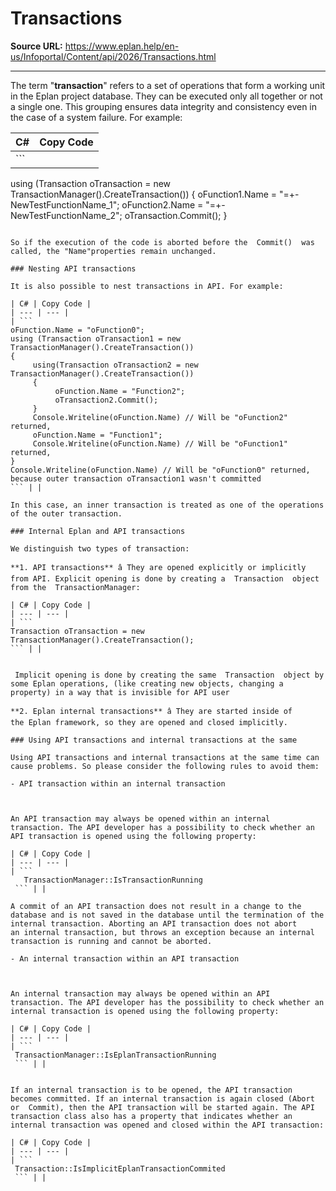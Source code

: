 # Transactions

**Source URL:** https://www.eplan.help/en-us/Infoportal/Content/api/2026/Transactions.html

---

The term "**transaction**" refers to a set of operations that form a working unit in the Eplan project database. They can be executed only all together or not a single one. This grouping ensures data integrity and consistency even in the case of a system failure. For example:

| C# | Copy Code |
| --- | --- |
| ``` 
 using (Transaction oTransaction = new TransactionManager().CreateTransaction())
 {
      oFunction1.Name = "=+-NewTestFunctionName_1";
      oFunction2.Name = "=+-NewTestFunctionName_2";
      oTransaction.Commit();
 }
 ``` | |

So if the execution of the code is aborted before the  Commit()  was called, the "Name"properties remain unchanged.

### Nesting API transactions

It is also possible to nest transactions in API. For example:

| C# | Copy Code |
| --- | --- |
| ``` 
 oFunction.Name = "oFunction0";
 using (Transaction oTransaction1 = new TransactionManager().CreateTransaction())
 {
      using(Transaction oTransaction2 = new TransactionManager().CreateTransaction())
      {
           oFunction.Name = "Function2";
           oTransaction2.Commit();
      }
      Console.Writeline(oFunction.Name) // Will be "oFunction2" returned,
      oFunction.Name = "Function1";
      Console.Writeline(oFunction.Name) // Will be "oFunction1" returned,
 }
 Console.Writeline(oFunction.Name) // Will be "oFunction0" returned, because outer transaction oTransaction1 wasn't committed
 ``` | |

In this case, an inner transaction is treated as one of the operations of the outer transaction.

### Internal Eplan and API transactions

We distinguish two types of transaction:

**1. API transactions** â They are opened explicitly or implicitly from API. Explicit opening is done by creating a  Transaction  object from the  TransactionManager:

| C# | Copy Code |
| --- | --- |
| ``` 
 Transaction oTransaction = new TransactionManager().CreateTransaction();
 ``` | |

```




  

```

 Implicit opening is done by creating the same  Transaction  object by some Eplan operations, (like creating new objects, changing a property) in a way that is invisible for API user

**2. Eplan internal transactions** â They are started inside of the Eplan framework, so they are opened and closed implicitly.

### Using API transactions and internal transactions at the same

Using API transactions and internal transactions at the same time can cause problems. So please consider the following rules to avoid them:

- API transaction within an internal transaction



An API transaction may always be opened within an internal transaction. The API developer has a possibility to check whether an API transaction is opened using the following property:

| C# | Copy Code |
| --- | --- |
| ``` 
   TransactionManager::IsTransactionRunning
 ``` | |

A commit of an API transaction does not result in a change to the database and is not saved in the database until the termination of the internal transaction. Aborting an API transaction does not abort an internal transaction, but throws an exception because an internal transaction is running and cannot be aborted.

- An internal transaction within an API transaction



An internal transaction may always be opened within an API transaction. The API developer has the possibility to check whether an internal transaction is opened using the following property:

| C# | Copy Code |
| --- | --- |
| ``` 
 TransactionManager::IsEplanTransactionRunning
 ``` | |

```


  

```

If an internal transaction is to be opened, the API transaction becomes committed. If an internal transaction is again closed (Abort  or  Commit), then the API transaction will be started again. The API transaction class also has a property that indicates whether an internal transaction was opened and closed within the API transaction:

| C# | Copy Code |
| --- | --- |
| ``` 
 Transaction::IsImplicitEplanTransactionCommited
 ``` | |